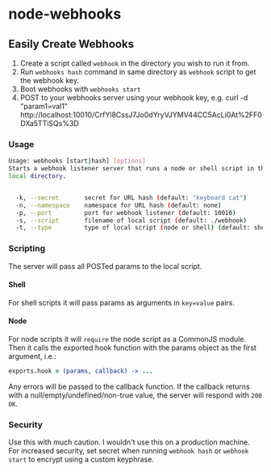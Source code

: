 node-webhooks
=============

## Easily Create Webhooks

1. Create a script called `webhook` in the directory you wish to
   run it from.
2. Run `webhooks hash` command in same directory as `webhook` script to
   get the webhook key.
3. Boot webhooks with `webhooks start`
4. POST to your webhooks server using your webhook key, e.g.
   curl -d "param1=val1" http://localhost:10010/CrfYl8CssJ7Jo0dYryVJYMV44CC5AcLi0At%2FF0DXa5TTiSQs%3D

### Usage

```sh
Usage: webhooks [start|hash] [options]
Starts a webhook listener server that runs a node or shell script in the
local directory.


  -k, --secret       secret for URL hash (default: "keyboard cat")
  -n, --namespace    namespace for URL hash (default: none)
  -p, --port         port for webhook listener (default: 10010)
  -s, --script       filename of local script (default: ./webhook)
  -t, --type         type of local script (node or shell) (default: shell)
```

### Scripting

The server will pass all POSTed params to the local script.

#### Shell
For shell scripts it will pass params as arguments in `key=value` pairs.

#### Node
For node scripts it will `require` the node script as a CommonJS module.
Then it calls the exported hook function with the params object as the
first argument, i.e.:

```coffee
exports.hook = (params, callback) -> ...
```

Any errors will be passed to the callback function.  If the callback
returns with a null/empty/undefined/non-true value, the server will
respond with `200 OK`.

### Security

Use this with much caution. I wouldn't use this on a production machine.
For increased security, set secret when running `webhook hash` or
`webhook start` to encrypt using a custom keyphrase.
